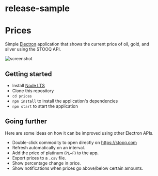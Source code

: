 # release-sample
# Prices

Simple [Electron](http://electronjs.org) application that shows the current
price of oil, gold, and silver using the STOOQ API.

![screenshot](https://cloud.githubusercontent.com/assets/671378/21198004/6e7a3798-c1f2-11e6-8228-495de90b7797.png)

## Getting started

- Install [Node LTS](https://nodejs.org)
- Clone this repository
- `cd prices`
- `npm install` to install the application's dependencies
- `npm start` to start the application

## Going further

Here are some ideas on how it can be improved using other Electron APIs.

- Double-click commodity to open directly on https://stooq.com
- Refresh automatically on an interval.
- Add the price of platinum (`PL=F`) to the app.
- Export prices to a `.csv` file.
- Show percentage change in price.
- Show notifications when prices go above/below certain amounts.
